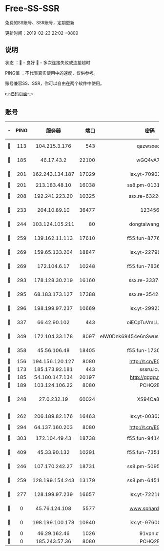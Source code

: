 # Free-SS-SSR

免费的SS账号、SSR账号，定期更新

更新时间：2019-02-23 22:02 +0800

## 说明

状态     ：🙂 - 良好 🙁 - 多次连接失败或连接超时

PING值   ：不代表真实使用中的速度，仅供参考。

账号兼容SS、SSR，你可以自由在两个软件中使用。

👉[扫码页面](https://liesauer.github.io/free-ss-ssr.github.io/)👈

## 账号

|-|PING|服务器|端口|密码|加密方式|区域|
|:----:|:----:|:-----:|-----:|:----:|:----:|:----:|
|🙂|113|104.215.3.176|543|qazwsxedc|aes-256-gcm|JP|
|🙂|185|46.17.43.2|22100|wGQ4vA7D|aes-256-gcm|RU|
|🙂|201|162.243.134.187|17029|isx.yt-70903569|aes-256-cfb|US|
|🙂|201|213.183.48.10|16038|ss8.pm-01318678|rc4-md5|RU|
|🙂|208|192.241.223.20|10325|ssx.re-63226148|aes-256-cfb|US|
|🙂|233|204.10.89.10|36477|123456|aes-256-cfb|US|
|🙂|244|103.124.105.211|80|dongtaiwang.com|aes-256-cfb|US|
|🙂|259|139.162.11.113|17610|f55.fun-87762700|aes-256-cfb|SG|
|🙂|269|159.65.133.204|18847|isx.yt-22790068|aes-256-cfb|SG|
|🙂|269|172.104.6.17|10248|f55.fun-78360191|aes-256-cfb|US|
|🙂|293|178.128.30.219|16160|ssx.re-33374521|aes-256-cfb|SG|
|🙂|295|68.183.173.127|17388|ssx.re-35424497|aes-256-cfb|US|
|🙂|296|198.199.97.237|10669|isx.yt-29923675|aes-256-cfb|US|
|🙂|337|66.42.90.102|443|oiECpTuVmLLxk4Ts|aes-256-cfb|US|
|🙂|349|172.104.33.178|8097|eIW0Dnk69454e6nSwuspv9DmS201tQ0D|aes-256-cfb|SG|
|🙂|358|45.56.106.48|18405|f55.fun-17301402|aes-256-cfb|US|
|🙂|156|194.156.120.127|8080|http://t.cn/EGJIyrl|rc4-md5|RU|
|🙂|173|185.173.92.181|443|sssru.icu|rc4-md5|RU|
|🙂|185|54.180.147.134|20197|http://gggg.rocks|chacha20|KR|
|🙂|189|103.124.106.22|8080|PCHQ2E|rc4-md5|US|
|🙂|248|27.0.232.19|60024|XS94Ca8K|xchacha20-ietf-poly1305|HK|
|🙂|262|206.189.82.176|16463|isx.yt-00362323|aes-256-cfb|SG|
|🙂|294|64.137.160.203|8080|http://t.cn/EGJIyrl|rc4-md5|CA|
|🙂|303|172.104.49.43|18738|f55.fun-94147766|aes-256-cfb|SG|
|🙂|409|45.33.90.132|10291|f55.fun-73512768|aes-256-cfb|US|
|🙁|246|107.170.242.27|18731|ss8.pm-50950263|aes-256-cfb|US|
|🙁|259|128.199.154.243|13179|ss8.pm-64511599|aes-256-cfb|SG|
|🙁|277|128.199.97.239|16657|isx.yt-72216653|aes-256-cfb|SG|
|🙁|0|45.76.124.108|5577|www.sphard.com|aes-256-cfb|AU|
|🙁|0|198.199.100.178|10840|isx.yt-97600185|aes-256-cfb|US|
|🙁|0|46.29.162.46|1026|91vpn.cf|rc4-md5|RU|
|🙁|0|185.243.57.36|8080|PCHQ2E|rc4-md5|US|
